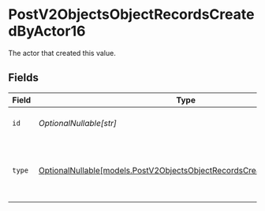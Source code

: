 # PostV2ObjectsObjectRecordsCreatedByActor16

The actor that created this value.


## Fields

| Field                                                                                                                                  | Type                                                                                                                                   | Required                                                                                                                               | Description                                                                                                                            |
| -------------------------------------------------------------------------------------------------------------------------------------- | -------------------------------------------------------------------------------------------------------------------------------------- | -------------------------------------------------------------------------------------------------------------------------------------- | -------------------------------------------------------------------------------------------------------------------------------------- |
| `id`                                                                                                                                   | *OptionalNullable[str]*                                                                                                                | :heavy_minus_sign:                                                                                                                     | An ID to identify the actor.                                                                                                           |
| `type`                                                                                                                                 | [OptionalNullable[models.PostV2ObjectsObjectRecordsCreatedByActorType16]](../models/postv2objectsobjectrecordscreatedbyactortype16.md) | :heavy_minus_sign:                                                                                                                     | The type of actor. [Read more information on actor types here](/docs/actors).                                                          |
